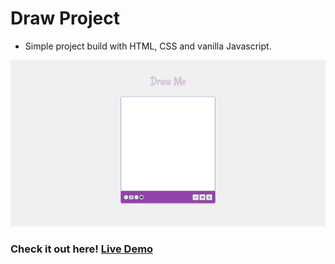 # Draw Project

- Simple project build with HTML, CSS and vanilla Javascript.

![Draw](image/draw-gif.gif)

### Check it out here! [Live Demo](https://draw-me.netlify.app/)
